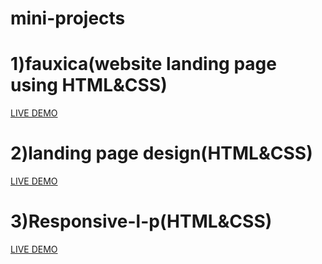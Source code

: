 # mini-projects
# 1)fauxica(website landing page using HTML&CSS)
<a href=https://hafis1017.github.io/mini-projects/fauxica/>LIVE DEMO</a>
# 2)landing page design(HTML&CSS)
<a href=https://hafis1017.github.io/mini-projects/landing-page-design/>LIVE DEMO</a>
# 3)Responsive-l-p(HTML&CSS)
<a href=https://hafis1017.github.io/mini-projects/responsive-l-p/>LIVE DEMO</a>

